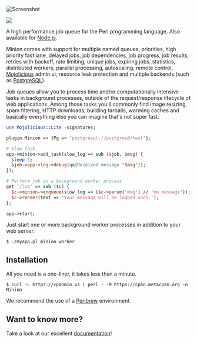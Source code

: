 
![Screenshot](https://raw.github.com/mojolicious/minion/main/examples/admin.png?raw=true)

[![](https://github.com/mojolicious/minion/workflows/linux/badge.svg)](https://github.com/mojolicious/minion/actions)

A high performance job queue for the Perl programming language. Also available for [Node.js](https://github.com/mojolicious/minion.js).

Minion comes with support for multiple named queues, priorities, high priority fast lane, delayed jobs, job
dependencies, job progress, job results, retries with backoff, rate limiting, unique jobs, expiring jobs, statistics,
distributed workers, parallel processing, autoscaling, remote control, [Mojolicious](https://mojolicious.org) admin ui,
resource leak protection and multiple backends (such as [PostgreSQL](https://www.postgresql.org)).

Job queues allow you to process time and/or computationally intensive tasks in background processes, outside of the
request/response lifecycle of web applications. Among those tasks you'll commonly find image resizing, spam filtering,
HTTP downloads, building tarballs, warming caches and basically everything else you can imagine that's not super fast.

```perl
use Mojolicious::Lite -signatures;

plugin Minion => {Pg => 'postgresql://postgres@/test'};

# Slow task
app->minion->add_task(slow_log => sub ($job, $msg) {
  sleep 5;
  $job->app->log->debug(qq{Received message "$msg"});
});

# Perform job in a background worker process
get '/log' => sub ($c) {
  $c->minion->enqueue(slow_log => [$c->param('msg') // 'no message']);
  $c->render(text => 'Your message will be logged soon.');
};

app->start;
```

  Just start one or more background worker processes in addition to your web server.

    $ ./myapp.pl minion worker

## Installation

  All you need is a one-liner, it takes less than a minute.

    $ curl -L https://cpanmin.us | perl - -M https://cpan.metacpan.org -n Minion

  We recommend the use of a [Perlbrew](http://perlbrew.pl) environment.

## Want to know more?

  Take a look at our excellent [documentation](https://mojolicious.org/perldoc/Minion/Guide)!
